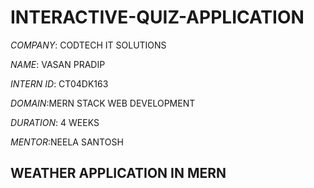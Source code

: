 # INTERACTIVE-QUIZ-APPLICATION

*COMPANY*: CODTECH IT SOLUTIONS

*NAME*: VASAN PRADIP

*INTERN ID*: CT04DK163

*DOMAIN*:MERN STACK WEB DEVELOPMENT

*DURATION*: 4 WEEKS

*MENTOR*:NEELA SANTOSH

## WEATHER  APPLICATION IN MERN 
